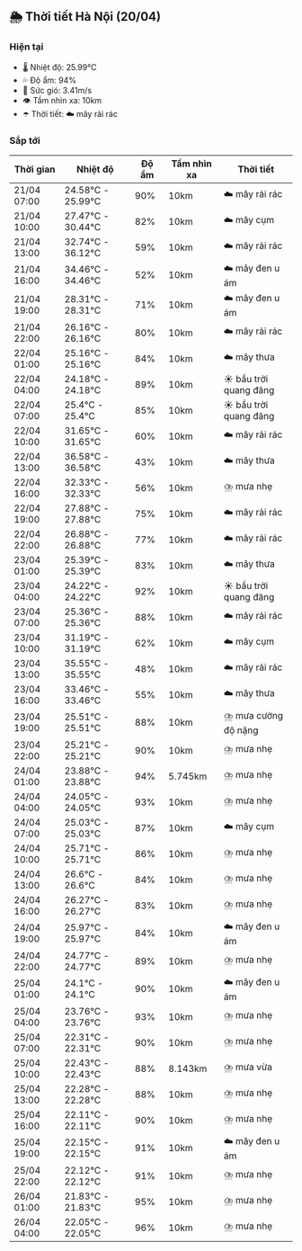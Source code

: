 ## 🌦️ Thời tiết Hà Nội (20/04)

### Hiện tại

- 🌡️ Nhiệt độ: 25.99℃
- 💦 Độ ẩm: 94%
- 💨 Sức gió: 3.41m/s
- 👁️ Tầm nhìn xa: 10km
- ☂️ Thời tiết: ☁️ mây rải rác

### Sắp tới

| Thời gian | Nhiệt độ | Độ ẩm | Tầm nhìn xa | Thời tiết |
| --- | --- | --- | --- | --- |
| 21/04 07:00 | 24.58℃ - 25.99℃ | 90% | 10km | ☁️ mây rải rác |
| 21/04 10:00 | 27.47℃ - 30.44℃ | 82% | 10km | ☁️ mây cụm |
| 21/04 13:00 | 32.74℃ - 36.12℃ | 59% | 10km | ☁️ mây rải rác |
| 21/04 16:00 | 34.46℃ - 34.46℃ | 52% | 10km | ☁️ mây đen u ám |
| 21/04 19:00 | 28.31℃ - 28.31℃ | 71% | 10km | ☁️ mây đen u ám |
| 21/04 22:00 | 26.16℃ - 26.16℃ | 80% | 10km | ☁️ mây rải rác |
| 22/04 01:00 | 25.16℃ - 25.16℃ | 84% | 10km | ☁️ mây thưa |
| 22/04 04:00 | 24.18℃ - 24.18℃ | 89% | 10km | ☀️ bầu trời quang đãng |
| 22/04 07:00 | 25.4℃ - 25.4℃ | 85% | 10km | ☀️ bầu trời quang đãng |
| 22/04 10:00 | 31.65℃ - 31.65℃ | 60% | 10km | ☁️ mây rải rác |
| 22/04 13:00 | 36.58℃ - 36.58℃ | 43% | 10km | ☁️ mây thưa |
| 22/04 16:00 | 32.33℃ - 32.33℃ | 56% | 10km | ⛈️ mưa nhẹ |
| 22/04 19:00 | 27.88℃ - 27.88℃ | 75% | 10km | ☁️ mây rải rác |
| 22/04 22:00 | 26.88℃ - 26.88℃ | 77% | 10km | ☁️ mây rải rác |
| 23/04 01:00 | 25.39℃ - 25.39℃ | 83% | 10km | ☁️ mây thưa |
| 23/04 04:00 | 24.22℃ - 24.22℃ | 92% | 10km | ☀️ bầu trời quang đãng |
| 23/04 07:00 | 25.36℃ - 25.36℃ | 88% | 10km | ☁️ mây rải rác |
| 23/04 10:00 | 31.19℃ - 31.19℃ | 62% | 10km | ☁️ mây cụm |
| 23/04 13:00 | 35.55℃ - 35.55℃ | 48% | 10km | ☁️ mây rải rác |
| 23/04 16:00 | 33.46℃ - 33.46℃ | 55% | 10km | ☁️ mây thưa |
| 23/04 19:00 | 25.51℃ - 25.51℃ | 88% | 10km | ⛈️ mưa cường độ nặng |
| 23/04 22:00 | 25.21℃ - 25.21℃ | 90% | 10km | ⛈️ mưa nhẹ |
| 24/04 01:00 | 23.88℃ - 23.88℃ | 94% | 5.745km | ⛈️ mưa nhẹ |
| 24/04 04:00 | 24.05℃ - 24.05℃ | 93% | 10km | ⛈️ mưa nhẹ |
| 24/04 07:00 | 25.03℃ - 25.03℃ | 87% | 10km | ☁️ mây cụm |
| 24/04 10:00 | 25.71℃ - 25.71℃ | 86% | 10km | ⛈️ mưa nhẹ |
| 24/04 13:00 | 26.6℃ - 26.6℃ | 84% | 10km | ⛈️ mưa nhẹ |
| 24/04 16:00 | 26.27℃ - 26.27℃ | 83% | 10km | ⛈️ mưa nhẹ |
| 24/04 19:00 | 25.97℃ - 25.97℃ | 84% | 10km | ☁️ mây đen u ám |
| 24/04 22:00 | 24.77℃ - 24.77℃ | 89% | 10km | ⛈️ mưa nhẹ |
| 25/04 01:00 | 24.1℃ - 24.1℃ | 90% | 10km | ☁️ mây đen u ám |
| 25/04 04:00 | 23.76℃ - 23.76℃ | 93% | 10km | ⛈️ mưa nhẹ |
| 25/04 07:00 | 22.31℃ - 22.31℃ | 90% | 10km | ⛈️ mưa nhẹ |
| 25/04 10:00 | 22.43℃ - 22.43℃ | 88% | 8.143km | ⛈️ mưa vừa |
| 25/04 13:00 | 22.28℃ - 22.28℃ | 88% | 10km | ⛈️ mưa nhẹ |
| 25/04 16:00 | 22.11℃ - 22.11℃ | 90% | 10km | ⛈️ mưa nhẹ |
| 25/04 19:00 | 22.15℃ - 22.15℃ | 91% | 10km | ☁️ mây đen u ám |
| 25/04 22:00 | 22.12℃ - 22.12℃ | 91% | 10km | ⛈️ mưa nhẹ |
| 26/04 01:00 | 21.83℃ - 21.83℃ | 95% | 10km | ⛈️ mưa nhẹ |
| 26/04 04:00 | 22.05℃ - 22.05℃ | 96% | 10km | ⛈️ mưa nhẹ |
